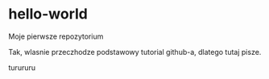 # hello-world
Moje pierwsze repozytorium

Tak, wlasnie przeczhodze podstawowy tutorial github-a, dlatego tutaj pisze.


turururu 
